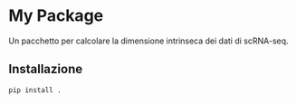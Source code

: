 # My Package

Un pacchetto per calcolare la dimensione intrinseca dei dati di scRNA-seq.

## Installazione

```bash
pip install .
